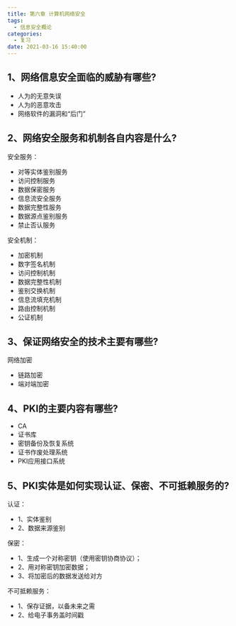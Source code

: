 ```yaml
---
title: 第六章 计算机网络安全
tags:
  - 信息安全概论
categories:
  - 复习
date: 2021-03-16 15:40:00
---
```

## 1、网络信息安全面临的威胁有哪些?
- 人为的无意失误
- 人为的恶意攻击
- 网络软件的漏洞和“后门”
## 2、网络安全服务和机制各自内容是什么?
安全服务：
- 对等实体鉴别服务
- 访问控制服务
- 数据保密服务
- 信息流安全服务
- 数据完整性服务
- 数据源点鉴别服务
- 禁止否认服务

安全机制：
- 加密机制
- 数字签名机制
- 访问控制机制
- 数据完整性机制
- 鉴别交换机制
- 信息流填充机制
- 路由控制机制
- 公证机制
## 3、保证网络安全的技术主要有哪些?
网络加密
- 链路加密
- 端对端加密
## 4、PKI的主要内容有哪些?
- CA
- 证书库
- 密钥备份及恢复系统
- 证书作废处理系统
- PKI应用接口系统
## 5、PKI实体是如何实现认证、保密、不可抵赖服务的?
认证：
- 1、实体鉴别
- 2、数据来源鉴别

保密：
- 1、生成一个对称密钥（使用密钥协商协议）；
- 2、用对称密钥加密数据；
- 3、将加密后的数据发送给对方

不可抵赖服务：
- 1、保存证据，以备未来之需
- 2、给电子事务盖时间戳
